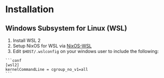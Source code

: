 <!-- TODO -->

# Installation

## Windows Subsystem for Linux (WSL)

1. Install WSL 2
1. Setup NixOS for WSL via [NixOS-WSL](https://github.com/nix-community/NixOS-WSL)
1. Edit `$HOST/.wslconfig` on your windows user to include the following:

````
```conf
[wsl2]
kernelCommandLine = cgroup_no_v1=all
```
````
